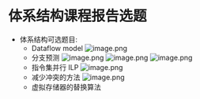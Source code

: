 # 体系结构课程报告选题
- 体系结构可选题目: 
	- Dataflow model ![image.png](https://jiunian-pic-1310185536.cos.ap-nanjing.myqcloud.com/picgo20240107163702.png)
	- 分支预测 ![image.png](https://jiunian-pic-1310185536.cos.ap-nanjing.myqcloud.com/picgo20240107164019.png) ![image.png](https://jiunian-pic-1310185536.cos.ap-nanjing.myqcloud.com/picgo20240107164243.png) ![image.png](https://jiunian-pic-1310185536.cos.ap-nanjing.myqcloud.com/picgo20240107164301.png)
	- 指令集并行 ILP ![image.png](https://jiunian-pic-1310185536.cos.ap-nanjing.myqcloud.com/picgo20240107164056.png)
	- 减少冲突的方法 ![image.png](https://jiunian-pic-1310185536.cos.ap-nanjing.myqcloud.com/picgo20240107164551.png)
	- 虚拟存储器的替换算法


